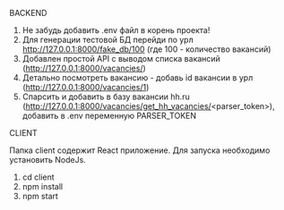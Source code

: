 BACKEND<br />

1. Не забудь добавить .env файл в корень проекта!
2. Для генерации тестовой БД перейди по урл http://127.0.0.1:8000/fake_db/100 (где 100 - количество вакансий)
3. Добавлен простой API с выводом списка вакансий (http://127.0.0.1:8000/vacancies/)
4. Детально посмотреть вакансию - добавь id вакансии в урл (http://127.0.0.1:8000/vacancies/1)
5. Спарсить и добавить в базу вакансии hh.ru (http://127.0.0.1:8000/vacancies/get_hh_vacancies/<parser_token>), добавить в .env переменную PARSER_TOKEN

CLIENT<br />

Папка client содержит React приложение. Для запуска необходимо установить NodeJs.<br />

1. cd client
2. npm install
3. npm start
